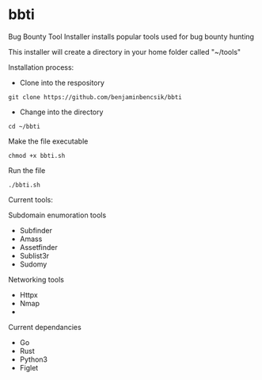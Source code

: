 # bbti
Bug Bounty Tool Installer installs popular tools used for bug bounty hunting

This installer will create a directory in your home folder called "~/tools" 



Installation process:

- Clone into the respository 
````````````````````````````````````````````````````````````````````````````````````````````````````````````````````````````````````````````````````````````````
git clone https://github.com/benjaminbencsik/bbti
````````````````````````````````````````````````````````````````````````````````````````````````````````````````````````````````````````````````````````````````
- Change into the directory 
````````````````````````````````````````````````````````````````````````````````````````````````````````````````````````````````````````````````````````````````
cd ~/bbti 
````````````````````````````````````````````````````````````````````````````````````````````````````````````````````````````````````````````````````````````````
Make the file executable 
````````````````````````````````````````````````````````````````````````````````````````````````````````````````````````````````````````````````````````````````
chmod +x bbti.sh 
````````````````````````````````````````````````````````````````````````````````````````````````````````````````````````````````````````````````````````````````
Run the file 
````````````````````````````````````````````````````````````````````````````````````````````````````````````````````````````````````````````````````````````````
./bbti.sh
````````````````````````````````````````````````````````````````````````````````````````````````````````````````````````````````````````````````````````````````




Current tools:

Subdomain enumoration tools
- Subfinder 
- Amass 
- Assetfinder
- Sublist3r
- Sudomy 

Networking tools 
- Httpx
- Nmap
- 


Current dependancies 
- Go
- Rust 
- Python3
- Figlet 
